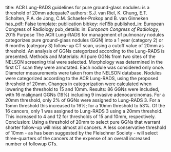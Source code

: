 title: ACR Lung-RADS guidelines for pure ground-glass nodules: is a threshold of 20mm adequate?
authors: S.J. van Riel, K. Chung, E.T. Scholten, P.A. de Jong, C.M. Schaefer-Prokop and B. van Ginneken
has_pdf: False
template: publication
bibkey: riel15b
published_in: European Congress of Radiology
pub_details: in: <i>European Congress of Radiology</i>, 2015
Purpose The ACR Lung-RADS for management of pulmonary nodules categorizes pure ground-glass nodules (GGN) into a 1 year (category 2) or 6 months (category 3) follow-up CT scan, using a cutoff value of 20mm as threshold. An analysis of GGNs categorized according to the Lung-RADS is presented. Methods and Materials: All pure GGNs from two sites of the NELSON screening trial were selected. Morphology was determined in the first CT scan they were annotated. Each nodule was considered only once. Diameter measurements were taken from the NELSON database. Nodules were categorized according to the ACR Lung-RADS, using the proposed threshold of 20mm. Changes in categorization were calculated when lowering the threshold to 15 and 10mm. Results: 86 GGNs were included, with 16 malignant GGNs (19%) including 9 invasive adenocarcinomas. For a 20mm threshold, only 2% of GGNs were assigned to Lung-RADS 3. For a 15mm threshold this increased to 16%; for a 10mm threshold to 53%. Of the 16 cancers, only 1 was assigned to Lung-RADS 3 using a 20mm threshold. This increased to 4 and 12 for thresholds of 15 and 10mm, respectively. Conclusion: Using a threshold of 20mm to select pure GGNs that warrant shorter follow-up will miss almost all cancers. A less conservative threshold of 10mm - as has been suggested by the Fleischner Society - will select three-quarters of the cancers at the expense of an overall increased number of followup CTs.

